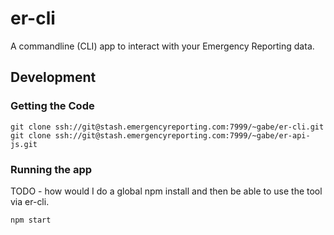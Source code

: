 # er-cli

A commandline (CLI) app to interact with your Emergency Reporting data.

## Development

### Getting the Code
```
git clone ssh://git@stash.emergencyreporting.com:7999/~gabe/er-cli.git
git clone ssh://git@stash.emergencyreporting.com:7999/~gabe/er-api-js.git
```

### Running the app
TODO - how would I do a global npm install and then be able to use the tool via er-cli.

```
npm start
```
